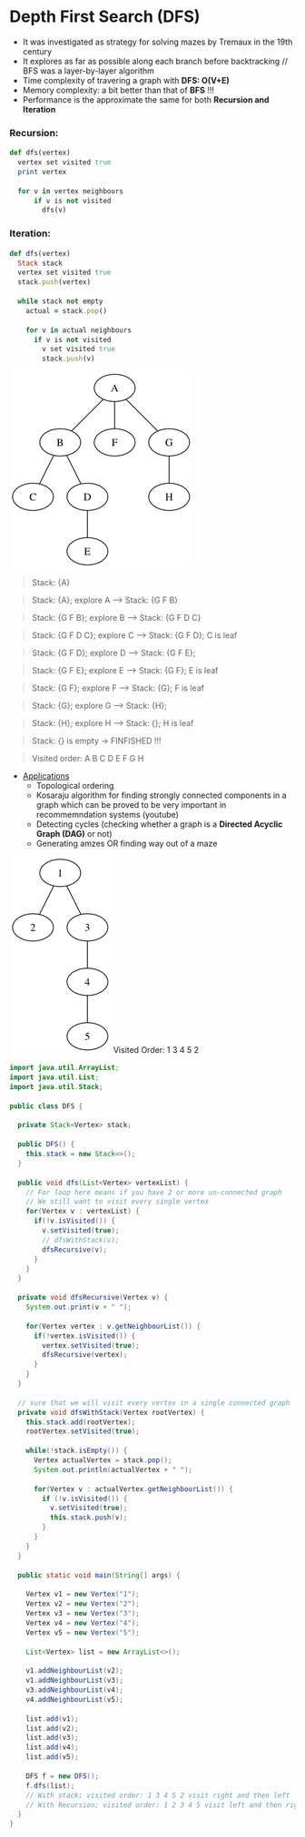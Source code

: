 # Depth First Search (DFS)
- It was investigated as strategy for solving mazes by Tremaux in the 19th century
- It explores as far as possible along each branch before backtracking // BFS was a layer-by-layer algorithm
- Time complexity of travering a graph with <b>DFS: O(V+E)</b>
- Memory complexity: a bit better than that of <b>BFS</b> !!!
- Performance is the approximate the same for both <b>Recursion and Iteration</b>

### <b>Recursion</b>:
```ruby
def dfs(vertex)
  vertex set visited true
  print vertex

  for v in vertex neighbours
      if v is not visited
        dfs(v)
```

### <b>Iteration</b>:
```ruby
def dfs(vertex)
  Stack stack
  vertex set visited true
  stack.push(vertex)

  while stack not empty
    actual = stack.pop()

    for v in actual neighbours
      if v is not visited
        v set visited true
        stack.push(v)
```

![DFS1](images/dfs1.dot.png)
> Stack: {A}

> Stack: {A}; explore A --> Stack: {G F B}

> Stack: {G F B}; explore B --> Stack: {G F D C}

> Stack: {G F D C}; explore C --> Stack: {G F D}; C is leaf

> Stack: {G F D}; explore D --> Stack: {G F E};

> Stack: {G F E}; explore E --> Stack: {G F}; E is leaf

> Stack: {G F}; explore F --> Stack: {G}; F is leaf

> Stack: {G}; explore G --> Stack: {H};

> Stack: {H}; explore H --> Stack: {}; H is leaf

> Stack: {} is empty -> FINFISHED !!!

> Visited order: A B C D E F G H


- <u>Applications</u>
  - Topological ordering
  - Kosaraju algorithm for finding strongly connected components in a graph which can be proved to be very important in recommemndation systems (youtube)
  - Detecting cycles (checking whether a graph is a <b>Directed Acyclic Graph (DAG)</b> or not)
  - Generating amzes OR finding way out of a maze

![DFS2](images/dfs2.dot.png)
Visited Order: 1 3 4 5 2

```java
import java.util.ArrayList;
import java.util.List;
import java.util.Stack;

public class DFS {

  private Stack<Vertex> stack;

  public DFS() {
    this.stack = new Stack<>();
  }

  public void dfs(List<Vertex> vertexList) {
    // For loop here means if you have 2 or more un-connected graph
    // We still want to visit every single vertex
    for(Vertex v : vertexList) {
      if(!v.isVisited()) {
        v.setVisited(true);
        // dfsWithStack(v);
        dfsRecursive(v);
      }
    }
  }

  private void dfsRecursive(Vertex v) {
    System.out.print(v + " ");

    for(Vertex vertex : v.getNeighbourList()) {
      if(!vertex.isVisited()) {
        vertex.setVisited(true);
        dfsRecursive(vertex);
      }
    }
  }

  // sure that we will visit every vertex in a single connected graph
  private void dfsWithStack(Vertex rootVertex) {
    this.stack.add(rootVertex);
    rootVertex.setVisited(true);

    while(!stack.isEmpty()) {
      Vertex actualVertex = stack.pop();
      System.out.println(actualVertex + " ");

      for(Vertex v : actualVertex.getNeighbourList()) {
        if (!v.isVisited()) {
          v.setVisited(true);
          this.stack.push(v);
        }
      }
    }
  }

  public static void main(String[] args) {

    Vertex v1 = new Vertex("1");
    Vertex v2 = new Vertex("2");
    Vertex v3 = new Vertex("3");
    Vertex v4 = new Vertex("4");
    Vertex v5 = new Vertex("5");

    List<Vertex> list = new ArrayList<>();

    v1.addNeighbourList(v2);
    v1.addNeighbourList(v3);
    v3.addNeighbourList(v4);
    v4.addNeighbourList(v5);

    list.add(v1);
    list.add(v2);
    list.add(v3);
    list.add(v4);
    list.add(v5);

    DFS f = new DFS();
    f.dfs(list);
    // With stack; visited order: 1 3 4 5 2 visit right and then left
    // With Recursion; visited order: 1 2 3 4 5 visit left and then right
  }
}
```

